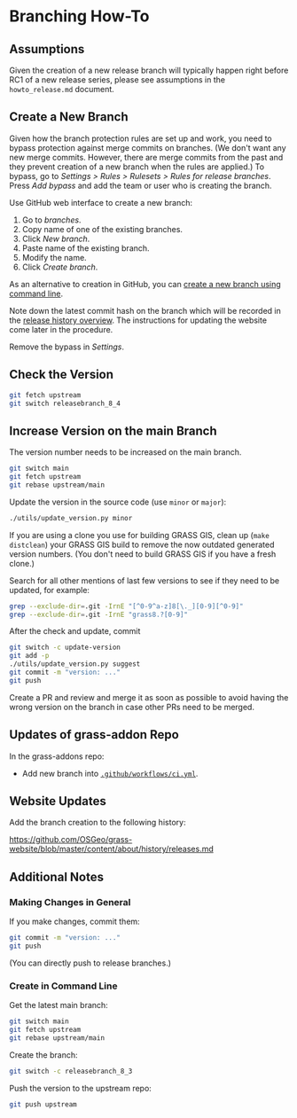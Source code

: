 # Branching How-To

## Assumptions

Given the creation of a new release branch will typically happen right
before RC1 of a new release series, please see assumptions in the
`howto_release.md` document.

## Create a New Branch

Given how the branch protection rules are set up and work,
you need to bypass protection against merge commits on branches.
(We don't want any new merge commits. However, there are merge commits
from the past and they prevent creation of a new branch when the rules are
applied.)
To bypass, go to _Settings > Rules > Rulesets > Rules for release branches_.
Press _Add bypass_ and add the team or user who is creating the branch.

Use GitHub web interface to create a new branch:

1. Go to _branches_.
2. Copy name of one of the existing branches.
3. Click _New branch_.
4. Paste name of the existing branch.
5. Modify the name.
6. Click _Create branch_.

As an alternative to creation in GitHub, you can
[create a new branch using command line](#create-in-command-line).

Note down the latest commit hash on the branch which will be recorded in the
[release history overview](https://grass.osgeo.org/about/history/releases/).
The instructions for updating the website come later in the procedure.

Remove the bypass in _Settings_.

## Check the Version

```bash
git fetch upstream
git switch releasebranch_8_4
```

## Increase Version on the main Branch

The version number needs to be increased on the main branch.

```bash
git switch main
git fetch upstream
git rebase upstream/main
```

Update the version in the source code (use `minor` or `major`):

```bash
./utils/update_version.py minor
```

If you are using a clone you use for building GRASS GIS,
clean up (`make distclean`) your GRASS GIS build to remove
the now outdated generated version numbers.
(You don't need to build GRASS GIS if you have a fresh clone.)

Search for all other mentions of last few versions to see if they need to be updated,
for example:

```bash
grep --exclude-dir=.git -IrnE "[^0-9^a-z]8[\._][0-9][^0-9]"
grep --exclude-dir=.git -IrnE "grass8.?[0-9]"
```

After the check and update, commit

```bash
git switch -c update-version
git add -p
./utils/update_version.py suggest
git commit -m "version: ..."
git push
```

Create a PR and review and merge it as soon as possible to avoid having
the wrong version on the branch in case other PRs need to be merged.

## Updates of grass-addon Repo

In the grass-addons repo:

* Add new branch into [`.github/workflows/ci.yml`](https://github.com/OSGeo/grass-addons/blob/grass8/.github/workflows/ci.yml).

## Website Updates

Add the branch creation to the following history:

<https://github.com/OSGeo/grass-website/blob/master/content/about/history/releases.md>

## Additional Notes

### Making Changes in General

If you make changes, commit them:

```bash
git commit -m "version: ..."
git push
```

(You can directly push to release branches.)

### Create in Command Line

Get the latest main branch:

```bash
git switch main
git fetch upstream
git rebase upstream/main
```

Create the branch:

```bash
git switch -c releasebranch_8_3
```

Push the version to the upstream repo:

```bash
git push upstream
